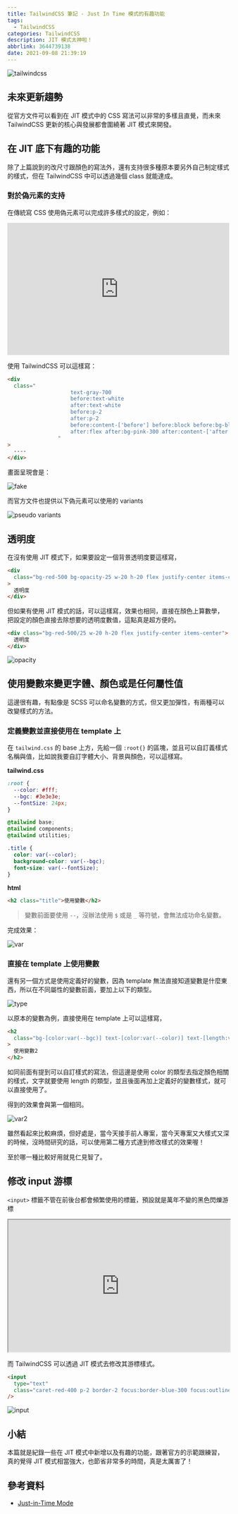 ```yaml
---
title: TailwindCSS 筆記 - Just In Time 模式的有趣功能
tags:
  - TailwindCSS
categories: TailwindCSS
description: JIT 模式太神啦！
abbrlink: 3644739138
date: 2021-09-08 21:39:19
---
```


![tailwindcss](https://tools.wingzero.tw/assets/upload/1611643654838_0.jpg)

## 未來更新趨勢

從官方文件可以看到在 JIT 模式中的 CSS 寫法可以非常的多樣且直覺，而未來 TailwindCSS 更新的核心與發展都會圍繞著 JIT 模式來開發。

## 在 JIT 底下有趣的功能

除了上篇說到的改尺寸跟顏色的寫法外，還有支持很多種原本要另外自己制定樣式的樣式，但在 TailwindCSS 中可以透過幾個 class 就能達成。

### 對於偽元素的支持

在傳統寫 CSS 使用偽元素可以完成許多樣式的設定，例如：

<iframe height="300" style="width: 100%;" scrolling="no" title="偽元素 CSS" src="https://codepen.io/hnzxewqw/embed/WNOoRrw?default-tab=html%2Cresult" frameborder="no">
</iframe>

使用 TailwindCSS 可以這樣寫：

```html
<div
  class="
                    text-gray-700
                    before:text-white
                    after:text-white
                    before:p-2
                    after:p-2
                    before:content-['before'] before:block before:bg-blue-500
                    after:flex after:bg-pink-300 after:content-['after']
                "
>
  ----
</div>
```

畫面呈現會是：

![fake](https://i.imgur.com/RHX8j5T.png)

而官方文件也提供以下偽元素可以使用的 variants

![pseudo variants](https://i.imgur.com/LCCinHY.png)

## 透明度

在沒有使用 JIT 模式下，如果要設定一個背景透明度要這樣寫，

```html
<div
  class="bg-red-500 bg-opacity-25 w-20 h-20 flex justify-center items-center"
>
  透明度
</div>
```

但如果有使用 JIT 模式的話，可以這樣寫，效果也相同，直接在顏色上算數學，把設定的顏色直接去除想要的透明度數值，這點真是超方便的。

```html
<div class="bg-red-500/25 w-20 h-20 flex justify-center items-center">
  透明度
</div>
```

![opacity](https://i.imgur.com/t5ATx50.png)

## 使用變數來變更字體、顏色或是任何屬性值

這邊很有趣，有點像是 SCSS 可以命名變數的方式，但又更加彈性，有兩種可以改變樣式的方法。

### 定義變數並直接使用在 template 上

在 `tailwind.css` 的 base 上方，先給一個 `:root{}` 的區塊，並且可以自訂義樣式名稱與值，比如說我要自訂字體大小、背景與顏色，可以這樣寫。

**tailwind.css**

```css
:root {
  --color: #fff;
  --bgc: #3e3e3e;
  --fontSize: 24px;
}

@tailwind base;
@tailwind components;
@tailwind utilities;

.title {
  color: var(--color);
  background-color: var(--bgc);
  font-size: var(--fontSize);
}
```

**html**

```html
<h2 class="title">使用變數</h2>
```

> 變數前面要使用 `--`，沒辦法使用 `$` 或是 `_` 等符號，會無法成功命名變數。

完成效果：

![var](https://i.imgur.com/QVBMVjq.png)

### 直接在 template 上使用變數

還有另一個方式是使用定義好的變數，因為 template 無法直接知道變數是什麼東西，所以在不同屬性的變數前面，要加上以下的類型。

![type](https://i.imgur.com/c19Ivry.png)

以原本的變數為例，直接使用在 template 上可以這樣寫，

```html
<h2
  class="bg-[color:var(--bgc)] text-[color:var(--color)] text-[length:var(--fontSize)]"
>
  使用變數2
</h2>
```

如同前面有提到可以自訂樣式的寫法，但這邊是使用 color 的類型去指定顏色相關的樣式，文字就要使用 length 的類型，並且後面再加上定義好的變數樣式，就可以直接使用了。

得到的效果會與第一個相同。

![var2](https://i.imgur.com/RoaFGcf.png)

雖然看起來比較麻煩，但好處是，當今天接手前人專案，當今天專案又大樣式又深的時候，沒時間研究的話，可以使用第二種方式達到修改樣式的效果喔！

至於哪一種比較好用就見仁見智了。

## 修改 input 游標

`<input>` 標籤不管在前後台都會頻繁使用的標籤，預設就是萬年不變的黑色閃爍游標

<iframe height="300" style="width: 100%;" scrolling="no" title="input" src="https://codepen.io/hnzxewqw/embed/mdwOWEO?default-tab=html%2Cresult" >
</iframe>

而 TailwindCSS 可以透過 JIT 模式去修改其游標樣式。

```html
<input
  type="text"
  class="caret-red-400 p-2 border-2 focus:border-blue-300 focus:outline-none"
/>
```

![input](https://i.imgur.com/XcLz5eT.png)

## 小結

本篇就是紀錄一些在 JIT 模式中新增以及有趣的功能，跟著官方的示範跟練習，真的覺得 JIT 模式相當強大，也節省非常多的時間，真是太厲害了！

## 參考資料

- [Just-in-Time Mode](https://tailwindcss.com/docs/just-in-time-mode)
